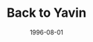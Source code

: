---
mission_id: yavin
editorsChoice: yes
title: "Back to Yavin"
authors: 
    - "Peter Klassen"
date: 1996-08-01
filename: "yavin.zip"
description: "The Death Star has been destroyed, and the Rebels have recently evacuated their base on Yavin. General Jan Dodonna created data tapes of future fleet locations for each ship commander, and a copy was also made for Dodonna's assistant Whix Gardine. However Gardine failed to escape with the rest of the Alliance, and is now a prisoner of the Imperials. Gardine managed to hide the tape somewhere in the base. Seeing that they cannot allow the tape to fall into Imperial hands, and that they also cannot alert the Imperials to the existence of the tape, the Rebellion has hired Kyle Katarn to rescue Gardine, locate the tape, and blow up the base."    
cover: "yavin.png"
levelReplaced:	SECBASE
difficulty: yes
bm:	yes
fme: yes
wax: yes
three_do: yes
voc: yes
gmd: no
vue: yes
lfd: yes
base: "New level from scratch" 
editors: "DFUSE, WDFUSE, BMPDF"

---